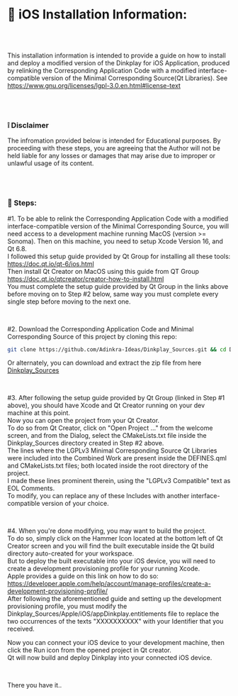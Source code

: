 # :iphone: iOS Installation Information:

<br />
<br />


This installation information is intended to provide a guide on how to install and deploy a modified version of the Dinkplay for iOS Application, produced by relinking the Corresponding Application Code with a modified interface-compatible version of the Minimal Corresponding Source(Qt Libraries).
See https://www.gnu.org/licenses/lgpl-3.0.en.html#license-text

<br />
<br />

### :grey_exclamation: Disclaimer
The infromation provided below is intended for Educational purposes.
By proceeding with these steps, you are agreeing that the Author will not be held liable for any losses or damages that may arise due to improper or unlawful usage of its content. 

<br />
<br />

### :feet: Steps:

#1. To be able to relink the Corresponding Application Code with a modified interface-compatible version of the Minimal Corresponding Source, you will need access to a development machine running MacOS (version >= Sonoma). Then on this machine, you need to setup Xcode Version 16, and Qt 6.8.<br />
I followed this setup guide provided by Qt Group for installing all these tools: https://doc.qt.io/qt-6/ios.html <br />
Then install Qt Creator on MacOS using this guide from QT Group https://doc.qt.io/qtcreator/creator-how-to-install.html<br />
You must complete the setup guide provided by Qt Group in the links above before moving on to Step #2 below, same way you must complete every single step before moving to the next one.

<br />

#2. Download the Corresponding Application Code and Minimal Corresponding Source of this project by cloning this repo:
```bash
git clone https://github.com/Adinkra-Ideas/Dinkplay_Sources.git && cd Dinkplay_Sources
```
Or alternately, you can download and extract the zip file from here [Dinkplay_Sources](https://github.com/Adinkra-Ideas/Dinkplay_Sources/archive/refs/heads/main.zip)

<br />

#3. After following the setup guide provided by Qt Group (linked in Step #1 above), you should have Xcode and Qt Creator running on your dev machine at this point. <br />
Now you can open the project from your Qt Creator. <br />
To do so from Qt Creator, click on "Open Project ..." from the welcome screen, and from the Dialog, select the CMakeLists.txt file inside the Dinkplay_Sources directory created in Step #2 above.<br />
The lines where the LGPLv3 Minimal Corresponding Source Qt Libraries were included into the Combined Work are present inside the DEFINES.qml and CMakeLists.txt files; both located inside the root directory of the project. <br />
I made these lines prominent therein, using the "LGPLv3 Compatible" text as EOL Comments. <br />
To modify, you can replace any of these Includes with another interface-compatible version of your choice. 


<br />


#4. When you're done modifying, you may want to build the project.<br />
To do so, simply click on the Hammer Icon located at the bottom left of Qt Creator screen and you will find the built executable inside the Qt build directory auto-created for your workspace.<br />
But to deploy the built executable into your iOS device, you will need to create a development provisioning profile for your running Xcode.<br />
Apple provides a guide on this link on how to do so: https://developer.apple.com/help/account/manage-profiles/create-a-development-provisioning-profile/ <br />
After following the aforementioned guide and setting up the development provisioning profile, you must modify the Dinkplay_Sources/Apple/iOS/appDinkplay.entitlements file to replace the two occurrences of the texts "XXXXXXXXXX" with your Identifier that you received.

Now you can connect your iOS device to your development machine, then click the Run icon from the opened project in Qt creator. <br />
Qt will now build and deploy Dinkplay into your connected iOS device.<br />


<br />


There you have it..

